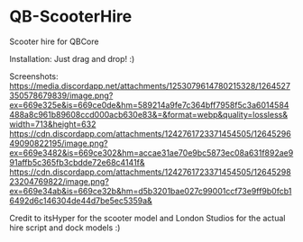 # QB-ScooterHire
Scooter hire for QBCore

Installation:
Just drag and drop! :)

Screenshots:
https://media.discordapp.net/attachments/1253079614780215328/1264527350578679839/image.png?ex=669e325e&is=669ce0de&hm=589214a9fe7c364bff7958f5c3a6014584488a8c961b89608ccd000acb630e83&=&format=webp&quality=lossless&width=713&height=632<br />
https://cdn.discordapp.com/attachments/1242761723371454505/1264529649090822195/image.png?ex=669e3482&is=669ce302&hm=accae31ae70e9bc5873ec08a631f892ae991affb5c365fb3cbdde72e68c4141f&<br />
https://cdn.discordapp.com/attachments/1242761723371454505/1264529823204769822/image.png?ex=669e34ab&is=669ce32b&hm=d5b3201bae027c99001ccf73e9ff9b0fcb16492d6c146304de44d7be5ec5359a&<br />

Credit to itsHyper for the scooter model and London Studios for the actual hire script and dock models :)
